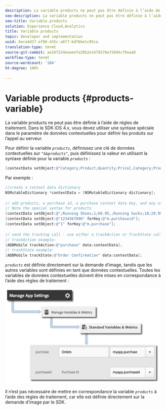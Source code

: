 ```yaml
---
description: La variable products ne peut pas être définie à l’aide de règles de traitement. Dans le SDK iOS 4.x, vous devez utiliser une syntaxe spéciale dans le paramètre de données contextuelles pour définir les produits sur l’appel au serveur.
seo-description: La variable products ne peut pas être définie à l’aide de règles de traitement. Dans le SDK iOS 4.x, vous devez utiliser une syntaxe spéciale dans le paramètre de données contextuelles pour définir les produits sur l’appel au serveur.
seo-title: Variable products
solution: Experience Cloud,Analytics
title: Variable products
topic: Developer and implementation
uuid: 6ece4d27-ef86-435c-a6f7-bd76be1c95ca
translation-type: tm+mt
source-git-commit: ae16f224eeaeefa29b2e1479270a72694c79aaa0
workflow-type: tm+mt
source-wordcount: '184'
ht-degree: 100%

---
```



# Variable products {#products-variable}

La variable products ne peut pas être définie à l’aide de règles de traitement. Dans le SDK iOS 4.x, vous devez utiliser une syntaxe spéciale dans le paramètre de données contextuelles pour définir les produits sur l’appel au serveur.

Pour définir la variable *`products`*, définissez une clé de données contextuelles sur `"&&products"`, puis définissez la valeur en utilisant la syntaxe définie pour la variable *`products`* :

```objective-c
[contextData setObject:@"Category;Product;Quantity;Price[,Category;Product;Quantity;Price]" forKey:@"&&products"];
```

Par exemple :

```objective-c
//create a context data dictionary 
NSMutableDictionary *contextData = [NSMutableDictionary dictionary]; 
 
// add products, a purchase id, a purchase context data key, and any other data you want to collect. 
// Note the special syntax for products 
[contextData setObject:@";Running Shoes;1;69.95,;Running Socks;10;29.99" forKey:@"&&products"]; 
[contextData setObject:@"1234567890" forKey:@"m.purchaseid"]; 
[contextData setObject:@"1" forKey:@"m.purchase"]; 
 
// send the tracking call - use either a trackAction or TrackState call. 
// trackAction example: 
[ADBMobile trackAction:@"purchase" data:contextData]; 
// trackState example: 
[ADBMobile trackState:@"Order Confirmation" data:contextData]; 
```

*`products`* est définie directement sur la demande d’image, tandis que les autres variables sont définies en tant que données contextuelles. Toutes les variables de données contextuelles doivent être mises en correspondance à l’aide des règles de traitement :

![](assets/map-products.png)

Il n’est pas nécessaire de mettre en correspondance la variable  *`products`* à l’aide des règles de traitement, car elle est définie directement sur la demande d’image par le SDK.
